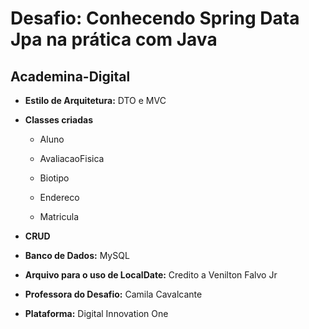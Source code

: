 #	Desafio: Conhecendo Spring Data Jpa na prática com Java 

## 	Academina-Digital

- **Estilo de Arquitetura:**	 DTO e MVC

- **Classes criadas**

  - Aluno

  - AvaliacaoFisica
  - Biotipo
  - Endereco
  - Matricula

- **CRUD**
- **Banco de Dados:** MySQL
- **Arquivo para o uso de LocalDate:** Credito a Venilton Falvo Jr
- **Professora do Desafio:** Camila Cavalcante
- **Plataforma:** Digital Innovation One
